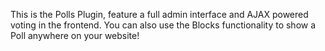 <p>
	This is the Polls Plugin, feature a full admin interface and AJAX powered voting in the frontend. You can also use the Blocks functionality to show a Poll anywhere on your website!
</p>